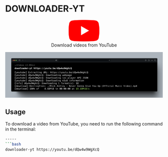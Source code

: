 # DOWNLOADER-YT

<div align="center">
<img src="src/resourse/img.png" width="100">
</br>
Download videos from YouTube
</div>


![cap.png](src/resourse/cap.png)

## Usage
To download a video from YouTube, you need to run the following command in the terminal:
```bash
-----
```bash
downloader-yt https://youtu.be/dQw4w9WgXcQ
```
